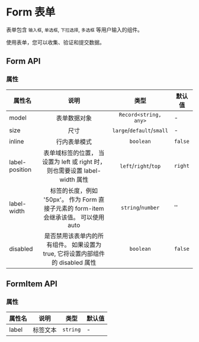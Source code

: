 # Form 表单

表单包含 `输入框`, `单选框`, `下拉选择`, `多选框` 等用户输入的组件。

使用表单，您可以收集、验证和提交数据。

<!--@include: ./basic/index.md-->

<!--@include: ./disabled/index.md-->

<!--@include: ./inline/index.md-->

<!--@include: ./label-position/index.md-->

<!--@include: ./size/index.md-->

<script lang="ts" setup>
import Basic from './basic/index.vue'
import Disabled from './disabled/index.vue'
import Inline from './inline/index.vue'
import LabelPosition from './label-position/index.vue'
import Size from './size/index.vue'
</script>

## Form API

### 属性

| 属性名         |                                         说明                                          |           类型            | 默认值  |
| -------------- | :-----------------------------------------------------------------------------------: | :-----------------------: | ------- |
| model          |                                     表单数据对象                                      |   `Record<string, any>`   | -       |
| size           |                                         尺寸                                          | `large`/`default`/`small` | -       |
| inline         |                                     行内表单模式                                      |         `boolean`         | `false` |
| label-position |      表单域标签的位置， 当设置为 left 或 right 时，则也需要设置 label-width 属性      |   `left`/`right`/`top`    | `right` |
| label-width    | 标签的长度，例如 '50px'。 作为 Form 直接子元素的 form-item 会继承该值。 可以使用 auto |     `string`/`number`     | ''      |
| disabled       |    是否禁用该表单内的所有组件。 如果设置为 true, 它将设置内部组件的 disabled 属性     |         `boolean`         | `false` |

## FormItem API

### 属性

| 属性名 |   说明   |   类型   | 默认值 |
| ------ | :------: | :------: | ------ |
| label  | 标签文本 | `string` | -      |
